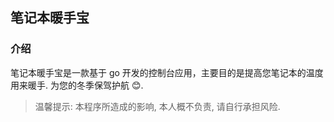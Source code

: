 ## 笔记本暖手宝

### 介绍

笔记本暖手宝是一款基于 go 开发的控制台应用，主要目的是提高您笔记本的温度用来暖手. 为您的冬季保驾护航 😊.


> 温馨提示: 本程序所造成的影响, 本人概不负责, 请自行承担风险.
